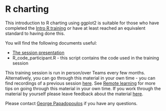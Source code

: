 # R charting

This introduction to R charting using ggplot2 is suitable for those who have completed the [Intro R training](https://github.com/moj-analytical-services/IntroRTraining) or have at least reached an equivalent standard to having done this.  

You will find the following documents useful:
* [The session presentation](https://moj-analytical-services.github.io/ggplotTraining/)   
* R_code_participant.R - this script contains the code used in the training session  
  
This training session is run in person/over Teams every few months. Alternatively, you can go through this material in your own time - you can find recordings of a previous session [here](https://web.microsoftstream.com/channel/aa3cda5d-99d6-4e9d-ac5e-6548dd55f52a). See [Remote learning](#remote-learning) for more tips on going through this material in your own time. If you work through the material by yourself please leave feedback about the material [here](https://airtable.com/shr9u2OJB2pW8Y0Af).  

Please contact [George Papadopoulos](George.papadopoulos@Justice.gov.uk) if you have any questions.
